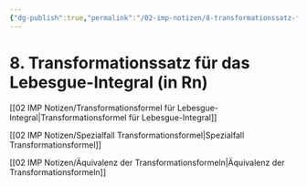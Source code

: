 ```yaml
---
{"dg-publish":true,"permalink":"/02-imp-notizen/8-transformationssatz-fuer-das-lebesgue-integral-in-rn/"}
---
```


# 8. Transformationssatz für das Lebesgue-Integral (in Rn)
[[02 IMP Notizen/Transformationsformel für Lebesgue-Integral\|Transformationsformel für Lebesgue-Integral]]

[[02 IMP Notizen/Spezialfall Transformationsformel\|Spezialfall Transformationsformel]]

[[02 IMP Notizen/Äquivalenz der Transformationsformeln\|Äquivalenz der Transformationsformeln]]